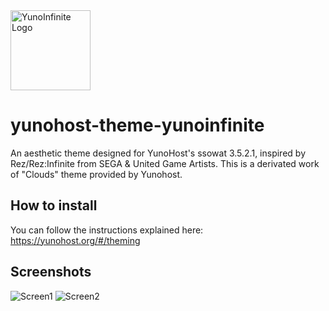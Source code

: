 <img src="https://github.com/Finger-san/yunohost-theme-yunoinfinite/raw/screenshots/yunoInfiniteDark.png" alt="YunoInfinite Logo" width="128" height="128">

# yunohost-theme-yunoinfinite

An aesthetic theme designed for YunoHost's ssowat 3.5.2.1, inspired by Rez/Rez:Infinite from SEGA & United Game Artists.
This is a derivated work of "Clouds" theme provided by Yunohost.

## How to install

You can follow the instructions explained here:
https://yunohost.org/#/theming

## Screenshots

![Screen1](https://raw.githubusercontent.com/Finger-san/yunohost-theme-yunoinfinite/screenshots/screen1.png)
![Screen2](https://raw.githubusercontent.com/Finger-san/yunohost-theme-yunoinfinite/screenshots/screen2.png)
